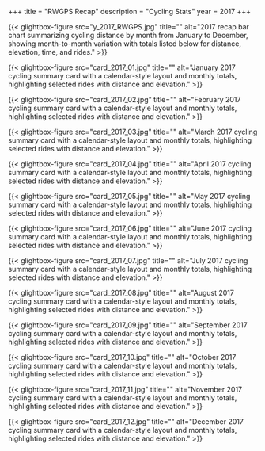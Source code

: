 +++
title = "RWGPS Recap"
description = "Cycling Stats"
year = 2017
+++


<div class="gallery-grid">
  
  {{< glightbox-figure src="y_2017_RWGPS.jpg" title="" alt="2017 recap bar chart summarizing cycling distance by month from January to December, showing month-to-month variation with totals listed below for distance, elevation, time, and rides." >}}
  
  {{< glightbox-figure src="card_2017_01.jpg" title="" alt="January 2017 cycling summary card with a calendar-style layout and monthly totals, highlighting selected rides with distance and elevation." >}}
  
  {{< glightbox-figure src="card_2017_02.jpg" title="" alt="February 2017 cycling summary card with a calendar-style layout and monthly totals, highlighting selected rides with distance and elevation." >}}
  
  {{< glightbox-figure src="card_2017_03.jpg" title="" alt="March 2017 cycling summary card with a calendar-style layout and monthly totals, highlighting selected rides with distance and elevation." >}}
  
  {{< glightbox-figure src="card_2017_04.jpg" title="" alt="April 2017 cycling summary card with a calendar-style layout and monthly totals, highlighting selected rides with distance and elevation." >}}
  
  {{< glightbox-figure src="card_2017_05.jpg" title="" alt="May 2017 cycling summary card with a calendar-style layout and monthly totals, highlighting selected rides with distance and elevation." >}}
  
  {{< glightbox-figure src="card_2017_06.jpg" title="" alt="June 2017 cycling summary card with a calendar-style layout and monthly totals, highlighting selected rides with distance and elevation." >}}
  
  {{< glightbox-figure src="card_2017_07.jpg" title="" alt="July 2017 cycling summary card with a calendar-style layout and monthly totals, highlighting selected rides with distance and elevation." >}}
  
  {{< glightbox-figure src="card_2017_08.jpg" title="" alt="August 2017 cycling summary card with a calendar-style layout and monthly totals, highlighting selected rides with distance and elevation." >}}
  
  {{< glightbox-figure src="card_2017_09.jpg" title="" alt="September 2017 cycling summary card with a calendar-style layout and monthly totals, highlighting selected rides with distance and elevation." >}}
  
  {{< glightbox-figure src="card_2017_10.jpg" title="" alt="October 2017 cycling summary card with a calendar-style layout and monthly totals, highlighting selected rides with distance and elevation." >}}
  
  {{< glightbox-figure src="card_2017_11.jpg" title="" alt="November 2017 cycling summary card with a calendar-style layout and monthly totals, highlighting selected rides with distance and elevation." >}}
  
  {{< glightbox-figure src="card_2017_12.jpg" title="" alt="December 2017 cycling summary card with a calendar-style layout and monthly totals, highlighting selected rides with distance and elevation." >}}
  
</div>
